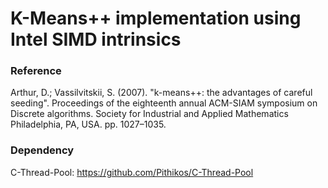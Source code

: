 # K-Means++ implementation using Intel SIMD intrinsics

### Reference

Arthur, D.; Vassilvitskii, S. (2007). "k-means++: the advantages of careful seeding". Proceedings of the eighteenth 
annual ACM-SIAM symposium on Discrete algorithms. Society for Industrial and Applied Mathematics Philadelphia, 
PA, USA. pp. 1027–1035.

### Dependency

C-Thread-Pool: <https://github.com/Pithikos/C-Thread-Pool>